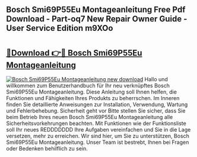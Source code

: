## Bosch Smi69P55Eu Montageanleitung Free Pdf Download - Part-oq7 New Repair Owner Guide - User Service Edition m9XOo

# <h2><a href="http://df7qem.blite.top/?on=Bosch+Smi69P55Eu+Montageanleitung">🔗Download 👉🔴 Bosch Smi69P55Eu Montageanleitung</a></h2>

[![Bosch Smi69P55Eu Montageanleitung new download](https://i.imgur.com/lujVjoI.png)](http://df7qem.blite.top/?on=Bosch+Smi69P55Eu+Montageanleitung)
Hallo und willkommen zum Benutzerhandbuch für Ihr neu verknüpftes Bosch Smi69P55Eu Montageanleitung. Diese Anleitung soll Ihnen helfen, die Funktionen und Fähigkeiten Ihres Produkts zu beherrschen. Im Inneren finden Sie detaillierte Anweisungen zur Installation, Verwendung, Wartung und Fehlerbehebung. Sicherheit geht vor Bitte stellen Sie sicher, dass Sie beim Betrieb Ihres neuen Bosch Smi69P55Eu Montageanleitung alle Sicherheitsvorkehrungen beachten. Mit Funktionen wie der Funktionsliste soll Ihr neues REDDDDDDD Ihre Aufgaben vereinfachen und Sie in die Lage versetzen, mehr zu erreichen. Wir sind hier, um Sie zu unterstützen, Bosch Smi69P55Eu Montageanleitung. Unser Team ist bestrebt, Ihnen bei Fragen oder Bedenken behilflich zu sein.

